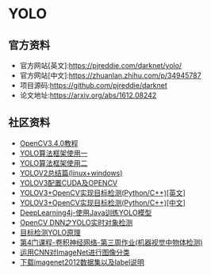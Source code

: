
# YOLO

## 官方资料

- 官方网站[英文]:https://pjreddie.com/darknet/yolo/
- 官方网站[中文]:https://zhuanlan.zhihu.com/p/34945787
- 项目源码:https://github.com/pjreddie/darknet
- 论文地址:https://arxiv.org/abs/1612.08242

## 社区资料

- [OpenCV3.4.0教程](https://docs.opencv.org/3.4.0/da/d9d/tutorial_dnn_yolo.html)
- [YOLO算法框架使用一](http://www.cnblogs.com/minsons/p/7905473.html)
- [YOLO算法框架使用二](https://www.cnblogs.com/minsons/p/7905488.html)
- [YOLOV2总结篇(linux+windows)](https://blog.csdn.net/qq_14845119/article/details/53589282)
- [YOLOV3配置CUDA及OPENCV](https://blog.csdn.net/viptung/article/details/80551009)
- [YOLOV3+OpenCV实现目标检测(Python/C++)[英文]](https://hk.saowen.com/a/8c0f58aa3914c3bef46fb29eb40c77522b25fd7c0672fc9eadb2b3fdc2a8fbfb)
- [YOLOV3+OpenCV实现目标检测(Python/C++)[中文]](https://blog.csdn.net/haoqimao_hard/article/details/82081285)
- [DeepLearning4j-使用Java训练YOLO模型](https://blog.csdn.net/u011669700/article/details/79886619)
- [OpenCV DNN之YOLO实时对象检测](http://blog.51cto.com/gloomyfish/2095418)
- [目标检测YOLO原理](https://www.cnblogs.com/fariver/p/7446921.html)
- [第4门课程-卷积神经网络-第三周作业(机器视觉中物体检测)](https://blog.csdn.net/ljp1919/article/details/79058189)
- [运用CNN对ImageNet进行图像分类](https://zhuanlan.zhihu.com/p/22538465)
- [下载imagenet2012数据集以及label说明](http://www.cnblogs.com/zjutzz/p/6083201.html)
